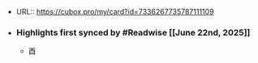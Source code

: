 - URL:: https://cubox.pro/my/card?id=7336267735787111109
- ### Highlights first synced by #Readwise [[June 22nd, 2025]]
    - 酉
